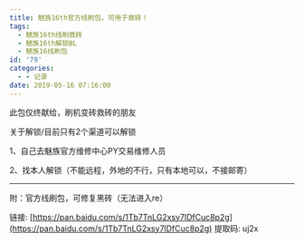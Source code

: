 ```yaml
---
title: 魅族16th官方线刷包，可用于救砖！
tags:
  - 魅族16th线刷救砖
  - 魅族16th解锁BL
  - 魅族16线刷包
id: '79'
categories:
  - - 记录
date: 2019-05-16 07:16:00
---
```


此包仅终献给，刷机变砖救砖的朋友

关于解锁/目前只有2个渠道可以解锁

1、自己去魅族官方维修中心PY交易维修人员

2、找本人解锁（不能远程，外地的不行，只有本地可以，不接邮寄）

* * *

附：官方线刷包，可修复黑砖（无法进入re）

链接: [https://pan.baidu.com/s/1Tb7TnLG2xsy7lDfCuc8p2g](https://pan.baidu.com/s/1Tb7TnLG2xsy7lDfCuc8p2g) 提取码: uj2x
